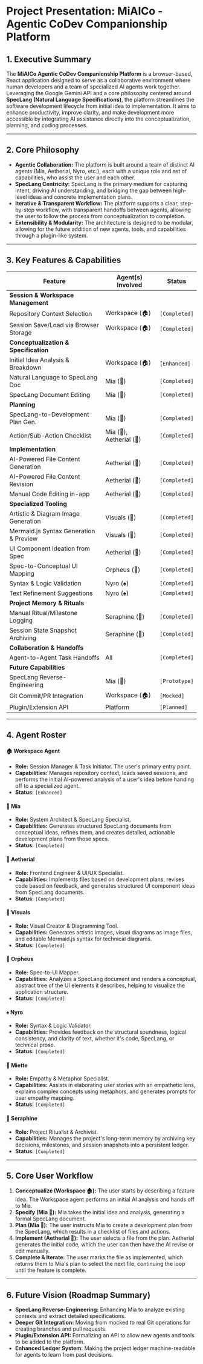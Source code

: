 
# Project Presentation: MiAICo - Agentic CoDev Companionship Platform

## 1. Executive Summary

The **MiAICo Agentic CoDev Companionship Platform** is a browser-based, React application designed to serve as a collaborative environment where human developers and a team of specialized AI agents work together. Leveraging the Google Gemini API and a core philosophy centered around **SpecLang (Natural Language Specifications)**, the platform streamlines the software development lifecycle from initial idea to implementation. It aims to enhance productivity, improve clarity, and make development more accessible by integrating AI assistance directly into the conceptualization, planning, and coding processes.

---

## 2. Core Philosophy

*   **Agentic Collaboration:** The platform is built around a team of distinct AI agents (Mia, Aetherial, Nyro, etc.), each with a unique role and set of capabilities, who assist the user and each other.
*   **SpecLang Centricity:** SpecLang is the primary medium for capturing intent, driving AI understanding, and bridging the gap between high-level ideas and concrete implementation plans.
*   **Iterative & Transparent Workflow:** The platform supports a clear, step-by-step workflow, with transparent handoffs between agents, allowing the user to follow the process from conceptualization to completion.
*   **Extensibility & Modularity:** The architecture is designed to be modular, allowing for the future addition of new agents, tools, and capabilities through a plugin-like system.

---

## 3. Key Features & Capabilities

| Feature                               | Agent(s) Involved         | Status        |
| ------------------------------------- | ------------------------- | ------------- |
| **Session & Workspace Management**    |                           |               |
| Repository Context Selection          | Workspace (🏠)            | `[Completed]` |
| Session Save/Load via Browser Storage | Workspace (🏠)            | `[Completed]` |
| **Conceptualization & Specification** |                           |               |
| Initial Idea Analysis & Breakdown     | Workspace (🏠)            | `[Enhanced]`  |
| Natural Language to SpecLang Doc      | Mia (🧠)                  | `[Completed]` |
| SpecLang Document Editing             | Mia (🧠)                  | `[Completed]` |
| **Planning**                          |                           |               |
| SpecLang-to-Development Plan Gen.     | Mia (🧠)                  | `[Completed]` |
| Action/Sub-Action Checklist           | Mia (🧠), Aetherial (💎)    | `[Completed]` |
| **Implementation**                    |                           |               |
| AI-Powered File Content Generation    | Aetherial (💎)            | `[Completed]` |
| AI-Powered File Content Revision      | Aetherial (💎)            | `[Completed]` |
| Manual Code Editing in-app            | Aetherial (💎)            | `[Completed]` |
| **Specialized Tooling**               |                           |               |
| Artistic & Diagram Image Generation   | Visuals (🎨)              | `[Completed]` |
| Mermaid.js Syntax Generation & Preview| Visuals (🎨)              | `[Completed]` |
| UI Component Ideation from Spec       | Aetherial (💎)            | `[Completed]` |
| Spec-to-Conceptual UI Mapping         | Orpheus (🧊)              | `[Completed]` |
| Syntax & Logic Validation             | Nyro (♠️)                  | `[Completed]` |
| Text Refinement Suggestions           | Nyro (♠️)                  | `[Completed]` |
| **Project Memory & Rituals**          |                           |               |
| Manual Ritual/Milestone Logging       | Seraphine (🦢)            | `[Completed]` |
| Session State Snapshot Archiving      | Seraphine (🦢)            | `[Completed]` |
| **Collaboration & Handoffs**          |                           |               |
| Agent-to-Agent Task Handoffs          | All                       | `[Completed]` |
| **Future Capabilities**               |                           |               |
| SpecLang Reverse-Engineering          | Mia (🧠)                  | `[Prototype]` |
| Git Commit/PR Integration             | Workspace (🏠)            | `[Mocked]`    |
| Plugin/Extension API                  | Platform                  | `[Planned]`   |

---

## 4. Agent Roster

#### 🏠 Workspace Agent
*   **Role:** Session Manager & Task Initiator. The user's primary entry point.
*   **Capabilities:** Manages repository context, loads saved sessions, and performs the initial AI-powered analysis of a user's idea before handing off to a specialized agent.
*   **Status:** `[Enhanced]`

#### 🧠 Mia
*   **Role:** System Architect & SpecLang Specialist.
*   **Capabilities:** Generates structured SpecLang documents from conceptual ideas, refines them, and creates detailed, actionable development plans from those specs.
*   **Status:** `[Completed]`

#### 💎 Aetherial
*   **Role:** Frontend Engineer & UI/UX Specialist.
*   **Capabilities:** Implements files based on development plans, revises code based on feedback, and generates structured UI component ideas from SpecLang documents.
*   **Status:** `[Completed]`

#### 🎨 Visuals
*   **Role:** Visual Creator & Diagramming Tool.
*   **Capabilities:** Generates artistic images, visual diagrams as image files, and editable Mermaid.js syntax for technical diagrams.
*   **Status:** `[Completed]`

#### 🧊 Orpheus
*   **Role:** Spec-to-UI Mapper.
*   **Capabilities:** Analyzes a SpecLang document and renders a conceptual, abstract tree of the UI elements it describes, helping to visualize the application structure.
*   **Status:** `[Completed]`

#### ♠️ Nyro
*   **Role:** Syntax & Logic Validator.
*   **Capabilities:** Provides feedback on the structural soundness, logical consistency, and clarity of text, whether it's code, SpecLang, or technical prose.
*   **Status:** `[Completed]`

#### 🌸 Miette
*   **Role:** Empathy & Metaphor Specialist.
*   **Capabilities:** Assists in elaborating user stories with an empathetic lens, explains complex concepts using metaphors, and generates prompts for user empathy mapping.
*   **Status:** `[Completed]`

#### 🦢 Seraphine
*   **Role:** Project Ritualist & Archivist.
*   **Capabilities:** Manages the project's long-term memory by archiving key decisions, milestones, and session snapshots into a persistent ledger.
*   **Status:** `[Completed]`

---

## 5. Core User Workflow

1.  **Conceptualize (Workspace 🏠):** The user starts by describing a feature idea. The Workspace agent performs an initial AI analysis and hands off to Mia.
2.  **Specify (Mia 🧠):** Mia takes the initial idea and analysis, generating a formal SpecLang document.
3.  **Plan (Mia 🧠):** The user instructs Mia to create a development plan from the SpecLang, which results in a checklist of files and actions.
4.  **Implement (Aetherial 💎):** The user selects a file from the plan. Aetherial generates the initial code, which the user can then have the AI revise or edit manually.
5.  **Complete & Iterate:** The user marks the file as implemented, which returns them to Mia's plan to select the next file, continuing the loop until the feature is complete.

---

## 6. Future Vision (Roadmap Summary)

*   **SpecLang Reverse-Engineering:** Enhancing Mia to analyze existing contexts and extract detailed specifications.
*   **Deeper Git Integration:** Moving from mocked to real Git operations for creating branches and pull requests.
*   **Plugin/Extension API:** Formalizing an API to allow new agents and tools to be added to the platform.
*   **Enhanced Ledger System:** Making the project ledger machine-readable for agents to learn from past decisions.
